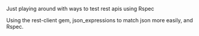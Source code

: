 Just playing around with ways to test rest apis using Rspec

Using the rest-client gem, json_expressions to match json more easily, and Rspec.